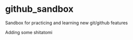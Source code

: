 # github_sandbox
Sandbox for practicing and learning new git/github features


Adding some shitatomi
